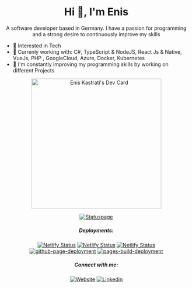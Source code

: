  <div align="center">

<h1 align="center">Hi 👋, I'm Enis</h1>

A software developer based in Germany. I have a passion for programming and a strong desire to continuously improve my skills
</div>

- 🌱 Interested in Tech
- 👀 Currenly working with: C#, TypeScript & NodeJS, React Js & Native, VueJs, PHP , GoogleCloud, Azure, Docker, Kubernetes
- 🔭 I'm constantly improving my programming skills by working on different Projects

<!-- <img align="center" width="400px"
 src="https://github-readme-stats.vercel.app/api/top-langs?username=eniskastrati&count_private=true&show_icons=true&include_all_commits=true&theme=transparent"
 alt="My Github Stats" 
 />
 -->
<div align="center">
<a href="https://app.daily.dev/enis"><img src="https://api.daily.dev/devcards/v2/1oAPWzajw.png?type=default&r=n6s" width="356" alt="Enis Kastrati's Dev Card"/></a>

[![Statuspage](https://img.shields.io/badge/EKdev-Statuspage-43B02A?style=for-the-badge&logo=statuspal&logoColor=white)](https://ekdev.betteruptime.com)

##### Deployments:
[![Netlify Status](https://api.netlify.com/api/v1/badges/5fa55721-e04e-4360-8423-21acd8bc493a/deploy-status)](https://drehmomentapp.netlify.app)
[![Netlify Status](https://api.netlify.com/api/v1/badges/43173b33-aad7-4911-aaa2-ffdb4ec318d6/deploy-status)](https://eniskastrati.de)
[![Netlify Status](https://api.netlify.com/api/v1/badges/76a57641-b73f-4e14-bfad-05f2af8b0164/deploy-status)](https://app.netlify.com/sites/eniskastratiold/deploys)
[![github-page-deployment](https://github.com/eniskastrati/blackjack/actions/workflows/pages/pages-build-deployment/badge.svg)](https://eniskastrati.github.io/blackjack/)
[![pages-build-deployment](https://github.com/eniskastrati/rockpaperscissors/actions/workflows/pages/pages-build-deployment/badge.svg)](https://eniskastrati.github.io/rockpaperscissors/)

##### Connect with me:
[![Website](https://img.shields.io/badge/Website-092540?style=for-the-badge&logo=similarweb&logoColor=white)](https://www.eniskastrati.de/)
[![Linkedin](https://img.shields.io/badge/Linkedin-0A66C2?style=for-the-badge&logo=linkedin&logoColor=white)](https://www.linkedin.com/in/eniskastrati/)

</div>
